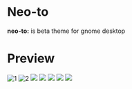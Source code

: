 # Neo-to

**neo-to:** is beta theme for gnome desktop

# Preview

![1](https://github.com/AbdullahRagb/Neo-to/blob/master/images/Screenshot%20from%202020-03-15%2001-09-40.png)
![2](https://github.com/AbdullahRagb/Neo-to/blob/master/images/Screenshot%20from%202020-03-15%2001-11-33.png)
![](https://github.com/AbdullahRagb/Neo-to/blob/master/images/Screenshot%20from%202020-03-15%2001-12-21.png)
![](https://github.com/AbdullahRagb/Neo-to/blob/master/images/Screenshot%20from%202020-03-15%2001-13-13.png)
![](https://github.com/AbdullahRagb/Neo-to/blob/master/images/Screenshot%20from%202020-03-15%2001-16-08.png)
![](https://github.com/AbdullahRagb/Neo-to/blob/master/images/Screenshot%20from%202020-03-15%2001-14-57.png)
![](https://github.com/AbdullahRagb/Neo-to/blob/master/images/Screenshot%20from%202020-03-15%2001-13-26.png)
